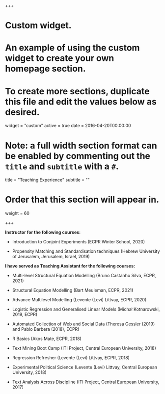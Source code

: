 +++
# Custom widget.
# An example of using the custom widget to create your own homepage section.
# To create more sections, duplicate this file and edit the values below as desired.
widget = "custom"
active = true
date = 2016-04-20T00:00:00

# Note: a full width section format can be enabled by commenting out the `title` and `subtitle` with a `#`.
title = "Teaching Experience"
subtitle = ""

# Order that this section will appear in.
weight = 60

+++

**Instructor for the following courses:**

+ Introduction to Conjoint Experiments (ECPR Winter School, 2020)

+ Propensity Matching and Standardisation techniques (Hebrew University of Jerusalem, Jerusalem, Israel, 2019)

**I have served as Teaching Assistant for the following courses:**

+ Multi-level Structural Equation Modelling (Bruno Castanho Silva,  ECPR, 2021)

+ Structural Equation Modelling (Bart Meuleman, ECPR, 2021)

+ Advance Multilevel Modelling (Levente (Levi) Littvay, ECPR, 2020)

+ Logistic Regression and Generalised Linear Models (Michał Kotnarowski, 2019, ECPR)

+ Automated Collection of Web and Social Data (Theresa Gessler (2019) and Pablo Barbera (2018), ECPR)

+ R Basics (Akos Mate, ECPR, 2018)

+ Text Mining Boot Camp (ITI Project, Central European University, 2018)

+ Regression Refresher (Levente (Levi) Littvay, ECPR, 2018)

+ Experimental Political Science (Levente (Levi) Littvay, Central European University, 2018)

+ Text Analysis Across Discipline (ITI Project, Central European University, 2017)
